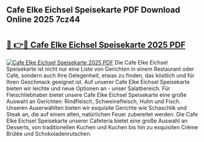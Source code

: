 ## Cafe Elke Eichsel Speisekarte PDF Download Online 2025 7cz44

# <h2><a href="http://gcbo7p.nevu.top/?p=Cafe+Elke+Eichsel+Speisekarte">🔗 👉🔴 Cafe Elke Eichsel Speisekarte 2025 PDF</a></h2>

[![Cafe Elke Eichsel Speisekarte 2025 PDF](https://i.imgur.com/dBaPXMq.png)](http://gcbo7p.nevu.top/?p=Cafe+Elke+Eichsel+Speisekarte)
Die Cafe Elke Eichsel Speisekarte ist nicht nur eine Liste von Gerichten in einem Restaurant oder Café, sondern auch Ihre Gelegenheit, etwas zu finden, das köstlich und für Ihren Geschmack geeignet ist. Auf unserer Cafe Elke Eichsel Speisekarte bieten wir leichte und neue Optionen an - unser Salatbereich. Für Fleischliebhaber bietet unsere Cafe Elke Eichsel Speisekarte eine große Auswahl an Gerichten: Rindfleisch, Schweinefleisch, Huhn und Fisch. Unseren Auserwählten bieten wir exquisite Gerichte wie Schaschlik und Steak an, die auf einem alten, natürlichen Feuer zubereitet werden. Die Cafe Elke Eichsel Speisekarte unserer Cafeteria bietet eine große Auswahl an Desserts, von traditionellen Kuchen und Kuchen bis hin zu exquisiten Crème Brûlée und Schokoladenrutschen.
